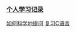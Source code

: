 ### [个人学习记录](https://docs.qq.com/sheet/DSW1YcE1aaHhGaUVZ?tab=BB08J2)

[如何科学地提问](./预学习/)
[复习C语言](./预学习/复习C语言/ex0-18/README.md)